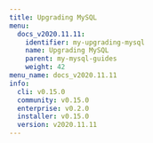 ```yaml
---
title: Upgrading MySQL
menu:
  docs_v2020.11.11:
    identifier: my-upgrading-mysql
    name: Upgrading MySQL
    parent: my-mysql-guides
    weight: 42
menu_name: docs_v2020.11.11
info:
  cli: v0.15.0
  community: v0.15.0
  enterprise: v0.2.0
  installer: v0.15.0
  version: v2020.11.11
---
```


